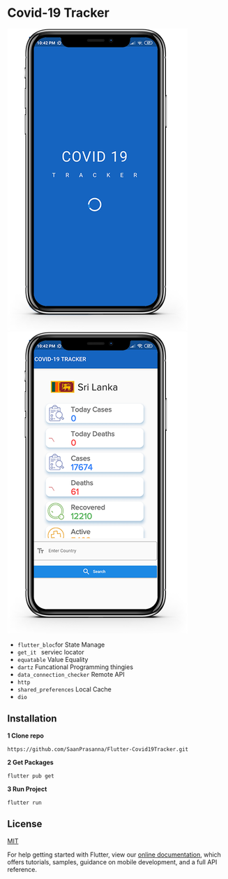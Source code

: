 # Covid-19 Tracker	
![Splash Screen](https://github.com/SaanPrasanna/Flutter-Covid19Tracker/blob/master/assets/1.png?raw=true)
![Search Screen](https://github.com/SaanPrasanna/Flutter-Covid19Tracker/blob/master/assets/2.png?raw=true)

- `flutter_bloc`for State Manage
- `get_it ` serviec locator
- `equatable` Value Equality
- `dartz` Funcational Programming thingies
- `data_connection_checker` Remote API
- `http` 
- `shared_preferences` Local Cache
- `dio` 

## Installation 
**1 Clone repo**
```
https://github.com/SaanPrasanna/Flutter-Covid19Tracker.git
```
**2 Get Packages**
```
flutter pub get
```
**3 Run Project**
```
flutter run
```
## License
[MIT](https://choosealicense.com/licenses/mit/)

For help getting started with Flutter, view our
[online documentation](https://flutter.dev/docs), which offers tutorials,
samples, guidance on mobile development, and a full API reference.
